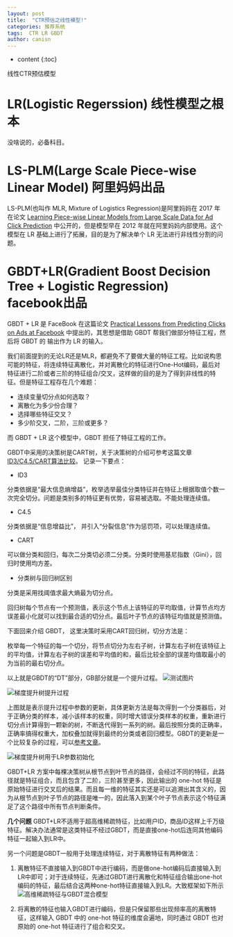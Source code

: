 ```yaml
---
layout: post
title:  "CTR预估之线性模型!"
categories: 推荐系统
tags:  CTR LR GBDT 
author: canisn
---
```


* content
{:toc}

线性CTR预估模型




# LR(Logistic Regerssion) 线性模型之根本
没啥说的，必备科目。

# LS-PLM(Large Scale Piece-wise Linear Model) 阿里妈妈出品
LS-PLM(也叫作 MLR, Mixture of Logistics Regression)是阿里妈妈在 2017 年在论文 [Learning Piece-wise Linear Models from Large Scale Data for Ad Click Prediction](https://arxiv.org/pdf/1704.05194.pdf) 中公开的，但是模型早在 2012 年就在阿里妈妈内部使用。这个模型在 LR 基础上进行了拓展，目的是为了解决单个 LR 无法进行非线性分割的问题。

# GBDT+LR(Gradient Boost Decision Tree + Logistic Regression) facebook出品
GBDT + LR 是 FaceBook 在这篇论文 [Practical Lessons from Predicting Clicks on Ads at Facebook](http://quinonero.net/Publications/predicting-clicks-facebook.pdf) 中提出的，其思想是借助 GBDT 帮我们做部分特征工程，然后将 GBDT 的 输出作为 LR 的输入。

我们前面提到的无论LR还是MLR，都避免不了要做大量的特征工程。比如说构思可能的特征，将连续特征离散化，并对离散化的特征进行One-Hot编码，最后对特征进行二阶或者三阶的特征组合/交叉，这样做的目的是为了得到非线性的特征。但是特征工程存在几个难题：
- 连续变量切分点如何选取？
- 离散化为多少份合理？
- 选择哪些特征交叉？
- 多少阶交叉，二阶，三阶或更多？

而 GBDT + LR 这个模型中，GBDT 担任了特征工程的工作。

GBDT中采用的决策树是CART树，关于决策树的介绍可参考这篇文章[ID3/C4.5/CART算法比较](http://www.cnblogs.com/wxquare/p/5379970.html)。
记录一下要点：
- ID3

分类依据是“最大信息熵增益”，枚举选举最佳分类特征并在特征上根据取值个数一次完全切分。问题是类别多的特征更有优势，容易被选取。不能处理连续值。
- C4.5

分类依据是“信息增益比”， 并引入“分裂信息”作为惩罚项，可以处理连续值。
- CART

可以做分类和回归，每次二分类切必须二分类。分类时使用基尼指数（Gini），回归时使用均方差。

- 分类树与回归树区别

分类是采用找阈值求最大熵最为切分点。

回归树每个节点有一个预测值，表示这个节点上该特征的平均取值，计算节点均方误差最小化就可以找到最合适的切分点。最后叶子节点的该特征均值就是预测值。

下面回来介绍 GBDT， 这里决策时采用CART回归树，切分方法是：

枚举每一个特征的每一个切分，将节点切分为左右子树，计算左右子树在该特征上的平均值，计算左右子树的误差和平均值的和，最后比较全部的误差均值取最小的为当前的最右切分点。

以上就是GBDT的“DT”部分，GB部分就是一个提升过程。
![测试图片](https://raw.githubusercontent.com/canisn/canisn.github.io/master/_src/favicon.ico)


![梯度提升树提升过程](https://note.youdao.com/yws/public/resource/c1f1386dc9a34b3fbeaede7a5d44ad9e/xmlnote/WEBRESOURCE106c1e1bae9f2b1bedd233e52799e2a4/271)

上图就是表示提升过程中参数的更新，具体更新方法是每次得到一个分类器后，对于正确分类的样本，减小该样本的权重，同时增大错误分类样本的权重，重新进行切分点计算得到一颗新的树，不断迭代得到一系列的树。最后按照分类的正确率，正确率搞得权重大，加权叠加就得到最终的分类或者回归模型。GBDT的更新是一个比较复杂的过程，可以[参考文章](https://blog.csdn.net/google19890102/article/details/51746402)。

![梯度提升树用于LR参数初始化](https://note.youdao.com/yws/public/resource/c1f1386dc9a34b3fbeaede7a5d44ad9e/xmlnote/3F0A331BDCF54E8EBC196407F072660C/284)

GBDT+LR 方案中每棵决策树从根节点到叶节点的路径，会经过不同的特征，此路径就是特征组合，而且包含了二阶，三阶甚至更多，因此输出的 one-hot 特征是原始特征进行交叉后的结果。而且每一维的特征其实还是可以追溯出其含义的，因为从根节点到叶子节点的路径是唯一的，因此落入到某个叶子节点表示这个特征满足了这个路径中所有节点判断条件。

**几个问题**
GBDT+LR不适用于超高维稀疏特征，比如用户ID，商品ID这样上千万级特征。解决办法通常是这类特征不经过GBDT，而是直接one-hot后连同其他编码特征一起输入到LR中。

另一个问题是GBDT一般用于处理连续特征，对于离散特征有两种做法：
1. 离散特征不直接输入到GBDT中进行编码，而是做one-hot编码后直接输入到LR中即可；对于连续特征，先通过GBDT进行离散化和特征组合输出one-hot编码的特征，最后结合这两种one-hot特征直接输入到LR。大致框架如下所示
    ![高维稀疏特征与GBDT混合模型](https://note.youdao.com/yws/public/resource/c1f1386dc9a34b3fbeaede7a5d44ad9e/xmlnote/A0C3A68B608E47D68DD13B80D5B60CF3/301)

2. 将离散的特征也输入GBDT进行编码，但是只保留那些出现频率高的离散特征，这样输入 GBDT 中的 one-hot 特征的维度会遍地，同时通过 GBDT 也对原始的 one-hot 特征进行了组合和交叉。